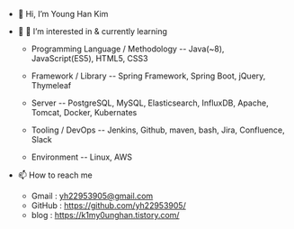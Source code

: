 - 👋 Hi, I’m Young Han Kim


- 👀 🌱 I’m interested in & currently learning

  - Programming Language / Methodology
  -- Java(~8), JavaScript(ES5), HTML5, CSS3

  - Framework / Library
  -- Spring Framework, Spring Boot, jQuery, Thymeleaf

  - Server
  -- PostgreSQL, MySQL, Elasticsearch, InfluxDB, Apache, Tomcat, Docker, Kubernates

  - Tooling / DevOps
  -- Jenkins, Github, maven, bash, Jira, Confluence, Slack

  - Environment
  -- Linux, AWS
  

- 📫 How to reach me 

  - Gmail : yh22953905@gmail.com
  - GitHub : https://github.com/yh22953905/
  - blog : https://k1my0unghan.tistory.com/
